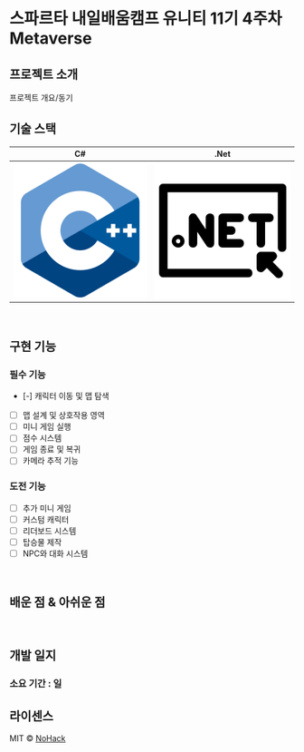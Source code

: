 # 스파르타 내일배움캠프 유니티 11기 4주차 Metaverse

## 프로젝트 소개

<p align="justify">
프로젝트 개요/동기

## 기술 스택

| C# | .Net |
| :--------: | :--------: |
|   ![csharp]    |   ![dotnet]    |

<br>

## 구현 기능

### 필수 기능
- [-] 캐릭터 이동 및 맵 탐색
- [ ] 맵 설계 및 상호작용 영역
- [ ] 미니 게임 실행
- [ ] 점수 시스템
- [ ] 게임 종료 및 복귀
- [ ] 카메라 추적 기능

### 도전 기능
- [ ] 추가 미니 게임
- [ ] 커스텀 캐릭터
- [ ] 리더보드 시스템
- [ ] 탑승물 제작
- [ ] NPC와 대화 시스템

<br>

## 배운 점 & 아쉬운 점





<br>

## 개발 일지

### 소요 기간 : 일



## 라이센스

MIT &copy; [NoHack](mailto:lbjp114@gmail.com)

<!-- Stack Icon Refernces -->

[csharp]: /images/Csharp.png
[dotnet]: /images/Dotnet.png



